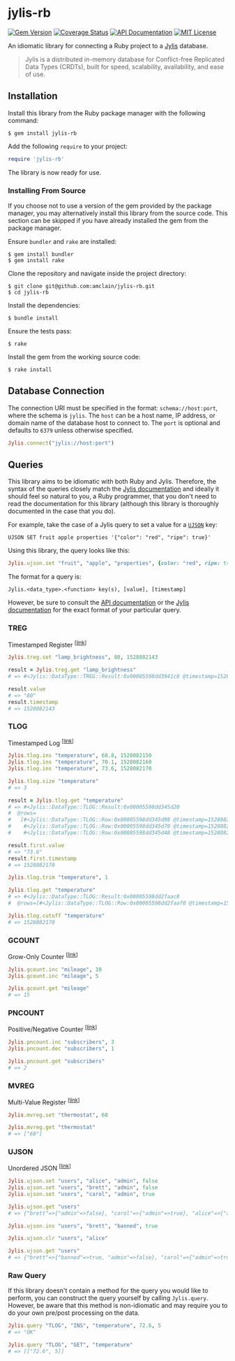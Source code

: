 # jylis-rb

[![Gem Version](https://badge.fury.io/rb/jylis-rb.svg)](https://badge.fury.io/rb/jylis-rb)
[![Coverage Status](https://coveralls.io/repos/github/amclain/jylis-rb/badge.svg?branch=master)](https://coveralls.io/github/amclain/jylis-rb?branch=master)
[![API Documentation](http://img.shields.io/badge/docs-api-blue.svg)](http://www.rubydoc.info/gems/jylis-rb)
[![MIT License](https://img.shields.io/badge/license-MIT-yellowgreen.svg)](https://github.com/amclain/jylis-rb/blob/master/license.txt)

An idiomatic library for connecting a Ruby project to a
[Jylis](https://github.com/jemc/jylis) database.

> Jylis is a distributed in-memory database for Conflict-free Replicated Data
> Types (CRDTs), built for speed, scalability, availability, and ease of use.

## Installation

Install this library from the Ruby package manager with the following command:

```text
$ gem install jylis-rb
```

Add the following `require` to your project:

```ruby
require 'jylis-rb'
```

The library is now ready for use.

### Installing From Source

If you choose not to use a version of the gem provided by the package manager,
you may alternatively install this library from the source code. This section
can be skipped if you have already installed the gem from the package manager.

Ensure `bundler` and `rake` are installed:

```text
$ gem install bundler
$ gem install rake
```

Clone the repository and navigate inside the project directory:

```text
$ git clone git@github.com:amclain/jylis-rb.git
$ cd jylis-rb
```

Install the dependencies:

```text
$ bundle install
```

Ensure the tests pass:

```text
$ rake
```

Install the gem from the working source code:

```text
$ rake install
```

## Database Connection

The connection URI must be specified in the format: `schema://host:port`, where
the schema is `jylis`. The `host` can be a host name, IP address, or domain name
of the database host to connect to. The `port` is optional and defaults to
`6379` unless otherwise specified.

```ruby
Jylis.connect("jylis://host:port")
```

## Queries

This library aims to be idiomatic with both Ruby and Jylis. Therefore, the
syntax of the queries closely match the [Jylis documentation](https://jemc.github.io/jylis/docs/types/)
and ideally it should feel so natural to you, a Ruby programmer, that you don't
need to read the documentation for this library (although this library is
thoroughly documented in the case that you do).

For example, take the case of a Jylis query to set a value for a
[`UJSON`](https://jemc.github.io/jylis/docs/types/ujson/#set-key-key-ujson) key:

```text
UJSON SET fruit apple properties '{"color": "red", "ripe": true}'
```

Using this library, the query looks like this:

```ruby
Jylis.ujson.set "fruit", "apple", "properties", {color: "red", ripe: true}
```

The format for a query is:

```text
Jylis.<data_type>.<function> key(s), [value], [timestamp]
```

However, be sure to consult the [API documentation](http://www.rubydoc.info/gems/jylis-rb)
or the [Jylis documentation](https://jemc.github.io/jylis/docs/types/) for the
exact format of your particular query.

### TREG

Timestamped Register <sup>[[link](https://jemc.github.io/jylis/docs/types/treg/)]</sup>

```ruby
Jylis.treg.set "lamp_brightness", 80, 1528082143

result = Jylis.treg.get "lamp_brightness"
# => #<Jylis::DataType::TREG::Result:0x00005598dd3941c8 @timestamp=1528082143, @value="80">

result.value
# => "80"
result.timestamp
# => 1528082143
```

### TLOG

Timestamped Log <sup>[[link](https://jemc.github.io/jylis/docs/types/tlog/)]</sup>

```ruby
Jylis.tlog.ins "temperature", 68.8, 1528082150
Jylis.tlog.ins "temperature", 70.1, 1528082160
Jylis.tlog.ins "temperature", 73.6, 1528082170

Jylis.tlog.size "temperature"
# => 3

result = Jylis.tlog.get "temperature"
# => #<Jylis::DataType::TLOG::Result:0x00005598dd345d20
#  @rows=
#   [#<Jylis::DataType::TLOG::Row:0x00005598dd345d98 @timestamp=1528082170, @value="73.6">,
#    #<Jylis::DataType::TLOG::Row:0x00005598dd345d70 @timestamp=1528082160, @value="70.1">,
#    #<Jylis::DataType::TLOG::Row:0x00005598dd345d48 @timestamp=1528082150, @value="68.8">]>

result.first.value
# => "73.6"
result.first.timestamp
# => 1528082170

Jylis.tlog.trim "temperature", 1

Jylis.tlog.get "temperature"
# => #<Jylis::DataType::TLOG::Result:0x00005598dd2faac8
#  @rows=[#<Jylis::DataType::TLOG::Row:0x00005598dd2faaf0 @timestamp=1528082170, @value="73.6">]>

Jylis.tlog.cutoff "temperature"
# => 1528082170
```

### GCOUNT

Grow-Only Counter <sup>[[link](https://jemc.github.io/jylis/docs/types/gcount/)]</sup>

```ruby
Jylis.gcount.inc "mileage", 10
Jylis.gcount.inc "mileage", 5

Jylis.gcount.get "mileage"
# => 15
```

### PNCOUNT

Positive/Negative Counter <sup>[[link](https://jemc.github.io/jylis/docs/types/pncount/)]</sup>

```ruby
Jylis.pncount.inc "subscribers", 3
Jylis.pncount.dec "subscribers", 1

Jylis.pncount.get "subscribers"
# => 2
```

### MVREG

Multi-Value Register <sup>[[link](https://jemc.github.io/jylis/docs/types/mvreg/)]</sup>

```ruby
Jylis.mvreg.set "thermostat", 68

Jylis.mvreg.get "thermostat"
# => ["68"]
```

### UJSON

Unordered JSON <sup>[[link](https://jemc.github.io/jylis/docs/types/ujson/)]</sup>

```ruby
Jylis.ujson.set "users", "alice", "admin", false
Jylis.ujson.set "users", "brett", "admin", false
Jylis.ujson.set "users", "carol", "admin", true

Jylis.ujson.get "users"
# => {"brett"=>{"admin"=>false}, "carol"=>{"admin"=>true}, "alice"=>{"admin"=>false}}

Jylis.ujson.ins "users", "brett", "banned", true

Jylis.ujson.clr "users", "alice"

Jylis.ujson.get "users"
# => {"brett"=>{"banned"=>true, "admin"=>false}, "carol"=>{"admin"=>true}}
```

### Raw Query

If this library doesn't contain a method for the query you would like to
perform, you can construct the query yourself by calling `Jylis.query`.
However, be aware that this method is non-idiomatic and may require you to
do your own pre/post processing on the data.

```ruby
Jylis.query "TLOG", "INS", "temperature", 72.6, 5
# => "OK"

Jylis.query "TLOG", "GET", "temperature"
# => [["72.6", 5]]
```
